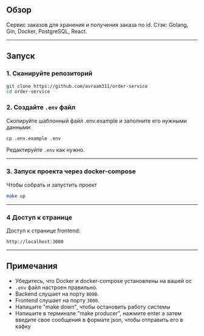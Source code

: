 ## Обзор

Сервис заказов для хранения и получения заказа по id.
Стэк: Golang, Gin, Docker, PostgreSQL, React.

---

## Запуск

### 1. Сканируйте репозиторий

```bash
git clone https://github.com/avraam311/order-service
cd order-service
````

### 2. Создайте `.env` файл

Скопируйте шаблонный файл .env.example и заполните его нужными данными:

```bash
cp .env.example .env
```

Редактируйте `.env` как нужно.

---

### 3. Запуск проекта через docker-compose

Чтобы собрать и запустить проект

```bash
make up
```

---

### 4 Доступ к странице

Доступ к странице frontend:

```
http://localhost:3000
```

---------

## Примечания

* Убедитесь, что Docker и docker-compose установлены на вашей ос
* `.env` файл настроен правильно.
* Backend слушает на порту `8080`.
* Frontend слушает на порту `3000`.
* Напишите "make down", чтобы остановить работу системы
* Напишите в терминале "make producer", нажмите enter а затем введите свое сообщения в формате json, чтобы отправить его в кафку